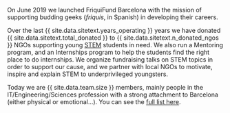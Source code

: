 On June 2019 we launched FriquiFund Barcelona with the mission of supporting budding geeks (*friquis*, in Spanish) in developing their careers.

Over the last {{ site.data.sitetext.years_operating }} years we have donated {{ site.data.sitetext.total_donated }} to {{ site.data.sitetext.n_donated_ngos }} NGOs supporting young <a href="https://en.wikipedia.org/wiki/Science,_technology,_engineering,_and_mathematics" target="_blank">STEM</a> students in need. We also run a Mentoring program, and an Internships program to help the students find the right place to do internships. We organize fundraising talks on STEM topics in order to support our cause, and we partner with local NGOs to motivate, inspire and explain STEM to underprivileged youngsters.

Today we are {{ site.data.team.size }} members, mainly people in the IT/Engineering/Sciences profession with a strong attachment to Barcelona (either physical or emotional...). You can see the [full list here](/members).

